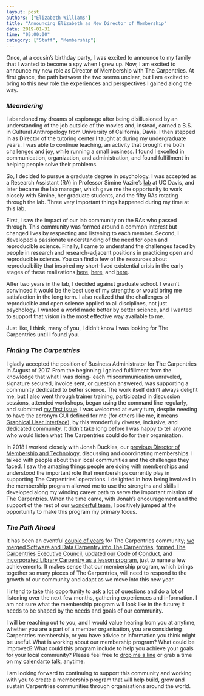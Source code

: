 ```yaml
---
layout: post
authors: ["Elizabeth Williams"]
title: "Announcing Elizabeth as New Director of Membership"
date: 2019-01-31
time: "05:00:00"
category: ["Staff", "Membership"]
---
```


Once, at a cousin’s birthday party, I was excited to announce to my family that I wanted to become a spy when I grew up. Now, I am excited to announce my new role as Director of Membership with The Carpentries. At first glance, the path between the two seems unclear, but I am excited to bring to this new role the experiences and perspectives I gained along the way. 

### _Meandering_
I abandoned my dreams of espionage after being disillusioned by an understanding of the job outside of the movies and, instead, earned a B.S. in Cultural Anthropology from University of California, Davis. I then stepped in as Director of the tutoring center I taught at during my undergraduate years. I was able to continue teaching, an activity that brought me both challenges and joy, while running a small business. I found I excelled in communication, organization, and administration, and found fulfillment in helping people solve their problems.

So, I decided to pursue a graduate degree in psychology. I was accepted as a Research Assistant (RA) in Professor Simine Vazire’s [lab](http://www.simine.com/Lab/) at UC Davis, and later became the lab manager, which gave me the opportunity to work closely with Simine, her graduate students, and the fifty RAs rotating through the lab. Three very important things happened during my time at this lab.

First, I saw the impact of our lab community on the RAs who passed through. This community was formed around a common interest but changed lives by respecting and listening to each member. Second, I developed a passionate understanding of the need for open and reproducible science. Finally, I came to understand the challenges faced by people in research and research-adjacent positions in practicing open and reproducible science. You can find a few of the resources about reproducibility that inspired my short-lived existential crisis in the early stages of these realizations [here](https://www.youtube.com/watch?v=42QuXLucH3Q), [here](https://www.nature.com/articles/s41562-016-0021), and [here](https://www.nature.com/news/2010/101013/pdf/467775a.pdf).

After two years in the lab, I decided against graduate school. I wasn’t convinced it would be the best use of my strengths or would bring me satisfaction in the long term. I also realized that the challenges of reproducible and open science applied to all disciplines, not just psychology. I wanted a world made better by better science, and I wanted to support that vision in the most effective way available to me. 

Just like, I think, many of you, I didn’t know I was looking for The Carpentries until I found you.

### _Finding The Carpentries_
I gladly accepted the position of Business Administrator for The Carpentries in August of 2017. From the beginning I gained fulfillment from the knowledge that what I was doing- each miscommunication unraveled, signature secured, invoice sent, or question answered, was supporting a community dedicated to better science. The work itself didn’t always delight me, but I also went through trainer training, participated in discussion sessions, attended workshops, began using the command line regularly, and submitted [my first issue](https://github.com/carpentries/carpentries.org/issues/97). I was welcomed at every turn, despite needing to have the acronym GUI defined for me (for others like me, it means [Graphical User Interface](https://www.youtube.com/watch?v=XIGSJshYb90)), by this wonderfully diverse, inclusive, and dedicated community. It didn’t take long before I was happy to tell anyone who would listen what The Carpentries could do for their organisation.

In 2018 I worked closely with Jonah Duckles, our [previous Director of Membership and Technology](https://carpentries.org/blog/2019/01/duckles-goodby/), discussing and coordinating memberships. I talked with people about their local communities and the challenges they faced. I saw the amazing things people are doing with memberships and understood the important role that memberships currently play in supporting The Carpentries’ operations. I delighted in how being involved in the membership program allowed me to use the strengths and skills I developed along my winding career path to serve the important mission of The Carpentries. When the time came, with Jonah’s encouragement and the support of the rest of our [wonderful team](https://carpentries.org/team/), I positively jumped at the opportunity to make this program my primary focus.

### _The Path Ahead_
It has been an eventful [couple of years](https://carpentries.org/blog/2018/10/annual-report/) for The Carpentries community; [we merged Software and Data Carpentry into The Carpentries](https://software-carpentry.org/blog/2018/01/fiscal-sponsor-transition.html), [formed The Carpentries Executive Council](https://carpentries.org/blog/2018/09/executive-committee-structure/), [updated our Code of Conduct](https://carpentries.org/blog/2018/09/coc-revision-release/), and [incorporated Library Carpentry as a lesson program](https://carpentries.org/blog/2018/11/welcoming-library-carpentry/), just to name a few achievements. It makes sense that our membership program, which brings together so many pieces of The Carpentries, will need to respond to the growth of our community and adapt as we move into this new year.

I intend to take this opportunity to ask a lot of questions and do a lot of listening over the next few months, gathering experiences and information. I am not sure what the membership program will look like in the future; it needs to be shaped by the needs and goals of our community.

I will be reaching out to you, and I would value hearing from you at anytime, whether you are a part of a member organisation, you are considering Carpentries membership, or you have advice or information you think might be useful. What is working about our membership program? What could be improved? What could this program include to help you achieve your goals for your local community? Please feel free to [drop me a line](mailto:memberships@carpentries.org) or grab a time on [my calendar](https://calendly.com/ecwilliams8/30min)to talk, anytime. 

I am looking forward to continuing to support this community and working with you to create a membership program that will help build, grow and sustain Carpentries communities through organisations around the world. 
